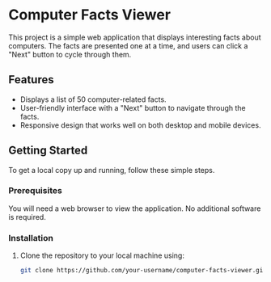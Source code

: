 # Computer Facts Viewer

This project is a simple web application that displays interesting facts about computers. The facts are presented one at a time, and users can click a "Next" button to cycle through them.

## Features

- Displays a list of 50 computer-related facts.
- User-friendly interface with a "Next" button to navigate through the facts.
- Responsive design that works well on both desktop and mobile devices.

## Getting Started

To get a local copy up and running, follow these simple steps.

### Prerequisites

You will need a web browser to view the application. No additional software is required.

### Installation

1. Clone the repository to your local machine using:
   ```bash
   git clone https://github.com/your-username/computer-facts-viewer.git
```
